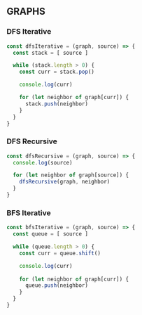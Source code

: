 ## GRAPHS

### DFS Iterative
```javascript
const dfsIterative = (graph, source) => {
  const stack = [ source ]

  while (stack.length > 0) {
    const curr = stack.pop()

    console.log(curr)

    for (let neighbor of graph[curr]) {
      stack.push(neighbor)
    }
  }
}
```

### DFS Recursive
```javascript
const dfsRecursive = (graph, source) => {
  console.log(source)

  for (let neighbor of graph[source]) {
    dfsRecursive(graph, neighbor)
  }
}
```

### BFS Iterative
```javascript
const bfsIterative = (graph, source) => {
  const queue = [ source ]

  while (queue.length > 0) {
    const curr = queue.shift()

    console.log(curr)
    
    for (let neighbor of graph[curr]) {
      queue.push(neighbor)
    }
  }
}
```


### 
```javascript
```

### 
```javascript
```

### 
```javascript
```

### 
```javascript
```